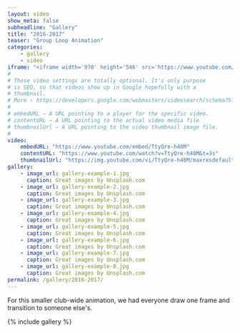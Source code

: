 ```yaml
---
layout: video
show_meta: false
subheadline: "Gallery"
title: "2016-2017"
teaser: "Group Loop Animation"
categories:
    - gallery
    - video
iframe: "<iframe width='970' height='546' src='https://www.youtube.com/embed/TtyQre-h40M' frameborder='0' allowfullscreen></iframe>"
#
# These video settings are totally optional. It's only purpose
# is SEO, so that videos show up in Google hopefully with a 
# thumbnail.
# More › https://developers.google.com/webmasters/videosearch/schema?hl=en&rd=1
#
# embedURL – A URL pointing to a player for the specific video.
# contentURL – A URL pointing to the actual video media file
# thumbnailUrl – A URL pointing to the video thumbnail image file.
#
video:
    embedURL: "https://www.youtube.com/embed/TtyQre-h40M"
    contentURL: "https://www.youtube.com/watch?v=TtyQre-h40M&t=3s"
    thumbnailUrl: "https://img.youtube.com/vi/TtyQre-h40M/maxresdefault.jpg"
gallery:
    - image_url: gallery-example-1.jpg
      caption: Great images by Unsplash.com
    - image_url: gallery-example-2.jpg
      caption: Great images by Unsplash.com
    - image_url: gallery-example-3.jpg
      caption: Great images by Unsplash.com
    - image_url: gallery-example-4.jpg
      caption: Great images by Unsplash.com
    - image_url: gallery-example-5.jpg
      caption: Great images by Unsplash.com
    - image_url: gallery-example-6.jpg
      caption: Great images by Unsplash.com
    - image_url: gallery-example-7.jpg
      caption: Great images by Unsplash.com
    - image_url: gallery-example-8.jpg
      caption: Great images by Unsplash.com
permalink: /gallery/2016-2017/
---
```

<!--more-->

For this smaller club-wide animation, we had everyone draw one frame and transition to someone else's.

{% include gallery %}
